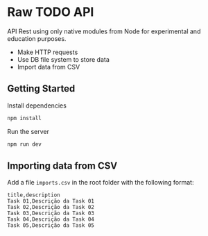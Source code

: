 # Raw TODO API

API Rest using only native modules from Node for experimental and education purposes.
- Make HTTP requests
- Use DB file system to store data
- Import data from CSV

## Getting Started
Install dependencies
```bash
npm install
```

Run the server
```bash
npm run dev
```

## Importing data from CSV
Add a file `imports.csv` in the root folder with the following format:
```csv
title,description
Task 01,Descrição da Task 01
Task 02,Descrição da Task 02
Task 03,Descrição da Task 03
Task 04,Descrição da Task 04
Task 05,Descrição da Task 05
```